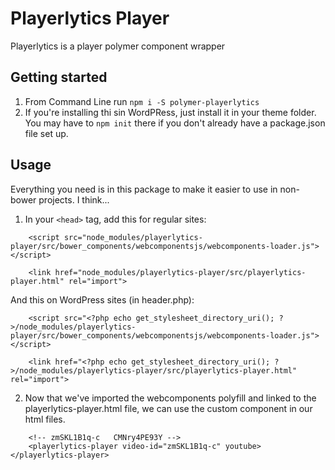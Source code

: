 # Playerlytics Player
Playerlytics is a player polymer component wrapper 

## Getting started
1. From Command Line run `npm i -S polymer-playerlytics`
2. If you're installing thi sin WordPRess, just install it in your theme folder. You may have to `npm init` there if you don't already have a package.json file set up.


## Usage
Everything you need is in this package to make it easier to use in non-bower projects. I think...

1. In your ```<head>``` tag, add this for regular sites: 
```
    <script src="node_modules/playerlytics-player/src/bower_components/webcomponentsjs/webcomponents-loader.js"></script>

    <link href="node_modules/playerlytics-player/src/playerlytics-player.html" rel="import">
```

And this on WordPress sites (in header.php):
```
    <script src="<?php echo get_stylesheet_directory_uri(); ?>/node_modules/playerlytics-player/src/bower_components/webcomponentsjs/webcomponents-loader.js"></script>

    <link href="<?php echo get_stylesheet_directory_uri(); ?>/node_modules/playerlytics-player/src/playerlytics-player.html" rel="import">
```

2. Now that we've imported the webcomponents polyfill and linked to the playerlytics-player.html file, we can use the custom component in our html files.
```
    <!-- zmSKL1B1q-c   CMNry4PE93Y -->
    <playerlytics-player video-id="zmSKL1B1q-c" youtube></playerlytics-player> 
```



